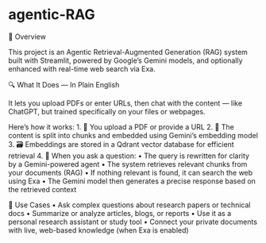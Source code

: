 # agentic-RAG

📘 Overview

This project is an Agentic Retrieval-Augmented Generation (RAG) system built with Streamlit, powered by Google’s Gemini models, and optionally enhanced with real-time web search via Exa.

🔍 What It Does — In Plain English

It lets you upload PDFs or enter URLs, then chat with the content — like ChatGPT, but trained specifically on your files or webpages.

Here’s how it works:
	1.	📄 You upload a PDF or provide a URL
	2.	🧠 The content is split into chunks and embedded using Gemini’s embedding model
	3.	🗃️ Embeddings are stored in a Qdrant vector database for efficient retrieval
	4.	🤖 When you ask a question:
	•	The query is rewritten for clarity by a Gemini-powered agent
	•	The system retrieves relevant chunks from your documents (RAG)
	•	If nothing relevant is found, it can search the web using Exa
	•	The Gemini model then generates a precise response based on the retrieved context


🧠 Use Cases
	•	Ask complex questions about research papers or technical docs
	•	Summarize or analyze articles, blogs, or reports
	•	Use it as a personal research assistant or study tool
	•	Connect your private documents with live, web-based knowledge (when Exa is enabled)
